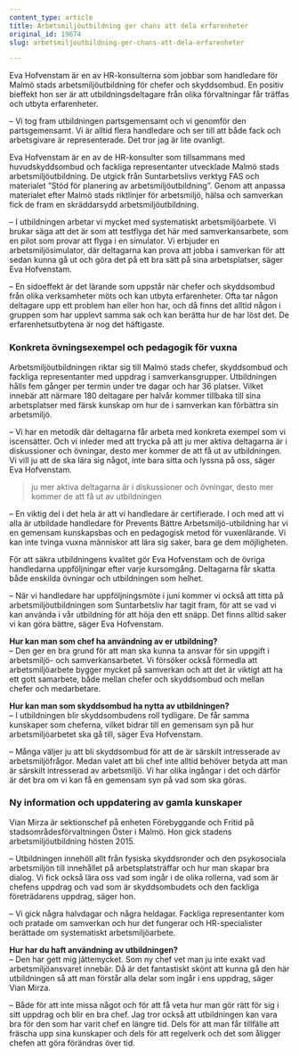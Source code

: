 ```yaml
---
content_type: article
title: Arbetsmiljöutbildning ger chans att dela erfarenheter
original_id: 19674
slug: arbetsmiljoutbildning-ger-chans-att-dela-erfarenheter

---
```


Eva Hofvenstam är en av HR-konsulterna som jobbar som handledare för Malmö stads arbetsmiljöutbildning för chefer och skyddsombud. En positiv bieffekt hon ser är att utbildningsdeltagare från olika förvaltningar får träffas och utbyta erfarenheter.

– Vi tog fram utbildningen partsgemensamt och vi genomför den partsgemensamt. Vi är alltid flera handledare och ser till att både fack och arbetsgivare är representerade. Det tror jag är lite ovanligt.

Eva Hofvenstam är en av de HR-konsulter som tillsammans med huvudskyddsombud och fackliga representanter utvecklade Malmö stads arbetsmiljöutbildning. De utgick från Suntarbetslivs verktyg FAS och materialet ”Stöd för planering av arbetsmiljöutbildning”. Genom att anpassa materialet efter Malmö stads riktlinjer för arbetsmiljö, hälsa och samverkan fick de fram en skräddarsydd arbetsmiljöutbildning.

– I utbildningen arbetar vi mycket med systematiskt arbetsmiljöarbete. Vi brukar säga att det är som att testflyga det här med samverkansarbete, som en pilot som provar att flyga i en simulator. Vi erbjuder en arbetsmiljösimulator, där deltagarna kan prova att jobba i samverkan för att sedan kunna gå ut och göra det på ett bra sätt på sina arbetsplatser, säger Eva Hofvenstam.

– En sidoeffekt är det lärande som uppstår när chefer och skyddsombud från olika verksamheter möts och kan utbyta erfarenheter. Ofta tar någon deltagare upp ett problem han eller hon har, och då finns det alltid någon i gruppen som har upplevt samma sak och kan berätta hur de har löst det. De erfarenhetsutbytena är nog det häftigaste.

### Konkreta övningsexempel och pedagogik för vuxna

Arbetsmiljöutbildningen riktar sig till Malmö stads chefer, skyddsombud och fackliga representanter med uppdrag i samverkansgrupper. Utbildningen hålls fem gånger per termin under tre dagar och har 36 platser. Vilket innebär att närmare 180 deltagare per halvår kommer tillbaka till sina arbetsplatser med färsk kunskap om hur de i samverkan kan förbättra sin arbetsmiljö.

– Vi har en metodik där deltagarna får arbeta med konkreta exempel som vi iscensätter. Och vi inleder med att trycka på att ju mer aktiva deltagarna är i diskussioner och övningar, desto mer kommer de att få ut av utbildningen. Vi vill ju att de ska lära sig något, inte bara sitta och lyssna på oss, säger Eva Hofvenstam.

> ju mer aktiva deltagarna är i diskussioner och övningar, desto mer kommer de att få ut av utbildningen

– En viktig del i det hela är att vi handledare är certifierade. I och med att vi alla är utbildade handledare för Prevents Bättre Arbetsmiljö-utbildning har vi en gemensam kunskapsbas och en pedagogisk metod för vuxenlärande. Vi kan inte tvinga vuxna människor att lära sig saker, bara ge dem möjligheten.

För att säkra utbildningens kvalitet gör Eva Hofvenstam och de övriga handledarna uppföljningar efter varje kursomgång. Deltagarna får skatta både enskilda övningar och utbildningen som helhet.

– När vi handledare har uppföljningsmöte i juni kommer vi också att titta på arbetsmiljöutbildningen som Suntarbetsliv har tagit fram, för att se vad vi kan använda i vår utbildning för att höja den ett snäpp. Det finns alltid saker vi kan göra bättre, säger Eva Hofvenstam.

**Hur kan man som chef ha användning av er utbildning?**  
– Den ger en bra grund för att man ska kunna ta ansvar för sin uppgift i arbetsmiljö- och samverkansarbetet. Vi försöker också förmedla att arbetsmiljöarbete bygger mycket på samverkan och att det är viktigt att ha ett gott samarbete, både mellan chefer och skyddsombud och mellan chefer och medarbetare.

**Hur kan man som skyddsombud ha nytta av utbildningen?**  
– I utbildningen blir skyddsombudens roll tydligare. De får samma kunskaper som cheferna, vilket bidrar till en gemensam syn på hur arbetsmiljöarbetet ska gå till, säger Eva Hofvenstam.

– Många väljer ju att bli skyddsombud för att de är särskilt intresserade av arbetsmiljöfrågor. Medan valet att bli chef inte alltid behöver betyda att man är särskilt intresserad av arbetsmiljö. Vi har olika ingångar i det och därför är det bra om vi kan få en gemensam syn på vad som ska göras.

### Ny information och uppdatering av gamla kunskaper

Vian Mirza är sektionschef på enheten Förebyggande och Fritid på stadsområdesförvaltningen Öster i Malmö. Hon gick stadens arbetsmiljöutbildning hösten 2015.

– Utbildningen innehöll allt från fysiska skyddsronder och den psykosociala arbetsmiljön till innehållet på arbetsplatsträffar och hur man skapar bra dialog. Vi fick också lära oss vad som ingår i de olika rollerna, vad som är chefens uppdrag och vad som är skyddsombudets och den fackliga företrädarens uppdrag, säger hon.

– Vi gick några halvdagar och några heldagar. Fackliga representanter kom och pratade om samverkan och hur det fungerar och HR-specialister berättade om systematiskt arbetsmiljöarbete.

**Hur har du haft användning av utbildningen?**  
– Den har gett mig jättemycket. Som ny chef vet man ju inte exakt vad arbetsmiljöansvaret innebär. Då är det fantastiskt skönt att kunna gå den här utbildningen så att man förstår alla delar som ingår i ens uppdrag, säger Vian Mirza.

– Både för att inte missa något och för att få veta hur man gör rätt för sig i sitt uppdrag och blir en bra chef. Jag tror också att utbildningen kan vara bra för den som har varit chef en längre tid. Dels för att man får tillfälle att fräscha upp sina kunskaper och dels för att regelverk och det som åligger chefen att göra förändras över tid.

